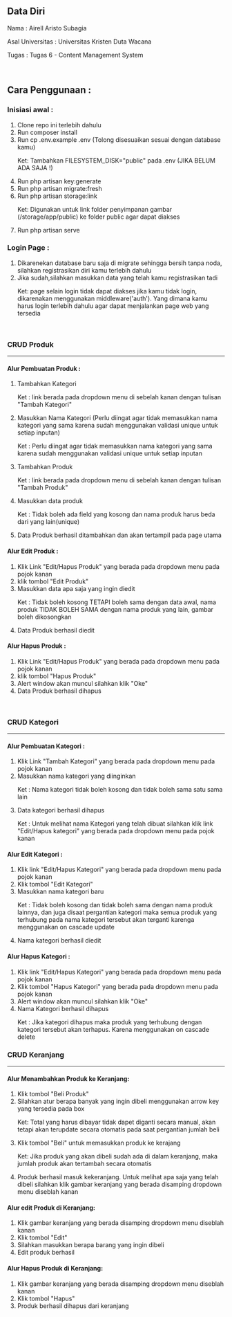 <h2>Data Diri</h2>
<p>Nama : Airell Aristo Subagia</p>
<p>Asal Universitas : Universitas Kristen Duta Wacana</p>
<p>Tugas : Tugas 6 - Content Management System</p>
<br>

<h2>Cara Penggunaan :</h2>
<h3>Inisiasi awal :</h3>
<ol> 
    <li>Clone repo ini terlebih dahulu</li>
    <li>Run composer install</li>
    <li>Run cp .env.example .env (Tolong disesuaikan sesuai dengan database kamu)</li>
    <p>Ket: Tambahkan FILESYSTEM_DISK="public" pada .env (JIKA BELUM ADA SAJA !)</p>
    <li>Run php artisan key:generate</li>
    <li>Run php artisan migrate:fresh</li>
    <li>Run php artisan storage:link</li>
    <p>Ket: Digunakan untuk link folder penyimpanan gambar (/storage/app/public) ke folder public agar dapat diakses</p>
    <li>Run php artisan serve</li>
</ol>

<h3>Login Page :</h3>
<ol>
    <li>Dikarenekan database baru saja di migrate sehingga bersih tanpa noda, silahkan registrasikan diri kamu terlebih dahulu</li>
    <li>Jika sudah,silahkan masukkan data yang telah kamu registrasikan tadi</li>
    <p>Ket: page selain login tidak dapat diakses jika kamu tidak login, dikarenakan menggunakan middleware('auth'). Yang dimana kamu harus login terlebih dahulu agar  dapat menjalankan page web yang tersedia</p>
</ol>
<br>

<h3>CRUD Produk</h3>
<hr>
<h4>Alur Pembuatan Produk :</h4>
<ol>
     <li>Tambahkan Kategori</li>
     <p>Ket : link berada pada dropdown menu di sebelah kanan dengan tulisan "Tambah Kategori"</p>
     <li>Masukkan Nama Kategori (Perlu diingat agar tidak memasukkan nama kategori yang sama karena sudah menggunakan validasi unique untuk setiap inputan)</li>
     <p>Ket : Perlu diingat agar tidak memasukkan nama kategori yang sama karena sudah menggunakan validasi unique untuk setiap inputan</p>
     <li>Tambahkan Produk</li>
     <p>Ket : link berada pada dropdown menu di sebelah kanan dengan tulisan "Tambah Produk"</p>
     <li>Masukkan data produk</li>
     <p>Ket : Tidak boleh ada field yang kosong dan nama produk harus beda dari yang lain(unique)</p>
     <li>Data Produk berhasil ditambahkan dan akan tertampil pada page utama</li>
</ol>

<h4>Alur Edit Produk :</h4>
<ol>
    <li>Klik Link "Edit/Hapus Produk" yang berada pada dropdown menu pada pojok kanan</li>
    <li>klik tombol "Edit Produk"</li>
    <li>Masukkan data apa saja yang ingin diedit</li>
    <p>Ket : Tidak boleh kosong TETAPI boleh sama dengan data awal, nama produk TIDAK BOLEH SAMA dengan nama produk yang lain, gambar boleh dikosongkan</p>
    <li>Data Produk berhasil diedit</li>
</ol>

<h4>Alur Hapus Produk :</h4>
<ol>
    <li>Klik Link "Edit/Hapus Produk" yang berada pada dropdown menu pada pojok kanan</li>
    <li>klik tombol "Hapus Produk"</li>
    <li>Alert window akan muncul silahkan klik "Oke"</li>
    <li>Data Produk berhasil dihapus</li>
</ol>
<br>

<h3>CRUD Kategori</h3>
<hr>
<h4>Alur Pembuatan Kategori :</h4>
<ol>
    <li>Klik Link "Tambah Kategori" yang berada pada dropdown menu pada pojok kanan</li>
    <li>Masukkan nama kategori yang diinginkan</li>
    <p>Ket : Nama kategori tidak boleh kosong dan tidak boleh sama satu sama lain</p>
    <li>Data kategori berhasil dihapus</li>
    <p>Ket : Untuk melihat nama Kategori yang telah dibuat silahkan klik link "Edit/Hapus kategori" yang berada pada dropdown menu pada pojok kanan</p>
</ol>

<h4>Alur Edit Kategori :</h4>
<ol>
    <li>Klik link "Edit/Hapus Kategori" yang berada pada dropdown menu pada pojok kanan</li>
    <li>Klik tombol "Edit Kategori"</li>
    <li>Masukkan nama kategori baru</li>
    <p>Ket : Tidak boleh kosong dan tidak boleh sama dengan nama produk lainnya, dan juga disaat pergantian kategori maka semua produk yang terhubung pada nama kategori tersebut akan terganti karenga menggunakan on cascade update</p>
    <li>Nama kategori berhasil diedit</li>
</ol>

<h4>Alur Hapus Kategori :</h4>
<ol>
    <li>Klik link "Edit/Hapus Kategori" yang berada pada dropdown menu pada pojok kanan</li>
    <li>Klik tombol "Hapus Kategori" yang berada pada dropdown menu pada pojok kanan</li>
    <li>Alert window akan muncul silahkan klik "Oke"</li>
    <li>Nama Kategori berhasil dihapus</li>
    <p>Ket : Jika kategori dihapus maka produk yang terhubung dengan kategori tersebut akan terhapus. Karena menggunakan on cascade delete</p>
</ol>

<h3>CRUD Keranjang</h3>
<hr>
<h4>Alur Menambahkan Produk ke Keranjang:</h4>
<ol>
    <li>Klik tombol "Beli Produk"</li>
    <li>Silahkan atur berapa banyak yang ingin dibeli menggunakan arrow key yang tersedia pada box </li>
    <p>Ket: Total yang harus dibayar tidak dapet diganti secara manual, akan tetapi akan terupdate secara otomatis pada saat pergantian jumlah beli</p>
    <li>Klik tombol "Beli" untuk memasukkan produk ke kerajang</li>
    <p>Ket: Jika produk yang akan dibeli sudah ada di dalam keranjang, maka jumlah produk akan tertambah secara otomatis</p>
    <li>Produk berhasil masuk kekeranjang. Untuk melihat apa saja yang telah dibeli silahkan klik gambar keranjang yang berada disamping dropdown menu diseblah kanan</li>
 </ol>

<h4>Alur edit Produk di Keranjang:</h4>
<ol>
    <li>Klik gambar keranjang yang berada disamping dropdown menu diseblah kanan</li>
    <li>Klik tombol "Edit"</li>
    <li>Silahkan masukkan berapa barang yang ingin dibeli</li>
    <li>Edit produk berhasil</li>
</ol>

<h4>Alur Hapus Produk di Keranjang:</h4>
<ol>
    <li>Klik gambar keranjang yang berada disamping dropdown menu diseblah kanan</li>
    <li>Klik tombol "Hapus"</li>
    <li>Produk berhasil dihapus dari keranjang</li>
</ol>
